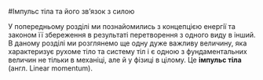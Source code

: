 #Iмпульс тiла та його зв’язок з силою

У попередньому роздiлi ми познайомились з концепцiєю енергiї та законом її збереження в результатi перетворення з одного виду в iнший. В даному роздiлi ми
розглянемо ще одну дуже важливу величину, яка характеризує рухоме тiло та систему тiл i є одною з фундаментальних величин не тiльки в механiцi, але й у фiзицi в цiлому. Це <b>iмпульс тiла</b> (англ. Linear momentum).